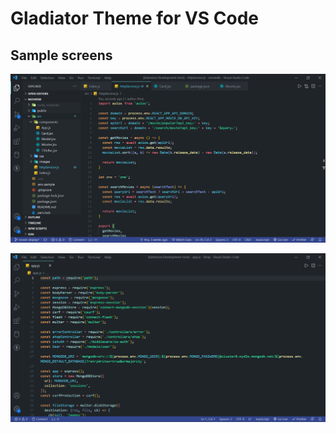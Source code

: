 # Gladiator Theme for VS Code

## Sample screens
![Gladiator Theme](./gladiator-theme.png)

![Gladiator VS code Theme](./gladiator-theme-2.png)